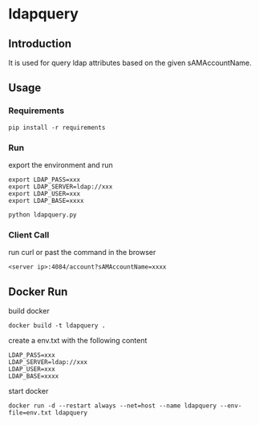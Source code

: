 # ldapquery

## Introduction

It is used for query ldap attributes based on the given sAMAccountName. 



## Usage



### Requirements

```
pip install -r requirements
```



### Run

export the environment and run

```shell
export LDAP_PASS=xxx
export LDAP_SERVER=ldap://xxx
export LDAP_USER=xxx
export LDAP_BASE=xxxx
```



```shell
python ldapquery.py
```



### Client Call

run curl or past the command in the browser

```shell
<server ip>:4084/account?sAMAccountName=xxxx
```



## Docker Run

build docker

```
docker build -t ldapquery .
```



create a env.txt with the following content

```
LDAP_PASS=xxx
LDAP_SERVER=ldap://xxx
LDAP_USER=xxx
LDAP_BASE=xxxx
```

start docker

```
docker run -d --restart always --net=host --name ldapquery --env-file=env.txt ldapquery
```



